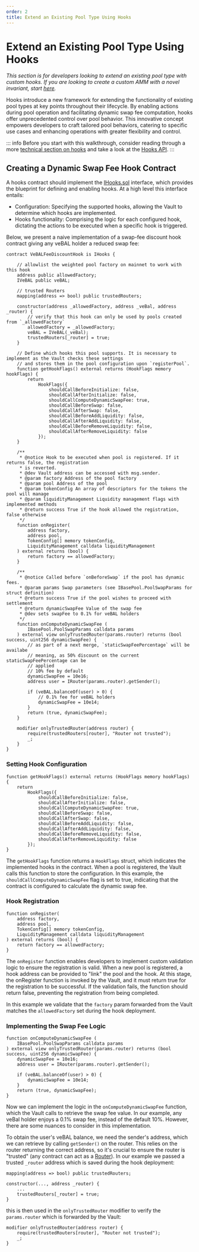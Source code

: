 ```yaml
---
order: 2
title: Extend an Existing Pool Type Using Hooks
---
```


# Extend an Existing Pool Type Using Hooks

_This section is for developers looking to extend an existing pool type with custom hooks. If you are looking to create a custom AMM with a novel invariant, start [here](/build-a-custom-amm/build-an-amm/create-custom-amm-with-novel-invariant.html)._

Hooks introduce a new framework for extending the functionality of existing pool types at key points throughout their lifecycle. By enabling actions during pool operation and facilitating dynamic swap fee computation, hooks offer unprecedented control over pool behavior. This innovative concept empowers developers to craft tailored pool behaviors, catering to specific use cases and enhancing operations with greater flexibility and control.

::: info
Before you start with this walkthrough, consider reading through a more [technical section on hooks](/concepts/core-concepts/hooks.html#hook-contracts) and take a look at the [Hooks API](/developer-reference/contracts/hooks-api.html).
:::

## Creating a Dynamic Swap Fee Hook Contract

A hooks contract should implement the [IHooks.sol](https://github.com/balancer/balancer-v3-monorepo/blob/main/pkg/interfaces/contracts/vault/IHooks.sol) interface, which provides the blueprint for defining and enabling hooks. At a high level this interface entails:
* Configuration: Specifying the supported hooks, allowing the Vault to determine which hooks are implemented.
* Hooks functionality: Comprising the logic for each configured hook, dictating the actions to be executed when a specific hook is triggered.

Below, we present a naive implementation of a swap-fee discount hook contract giving any veBAL holder a reduced swap fee:

```solidity
contract VeBALFeeDiscountHook is IHooks {

    // allowlist the weighted pool factory on mainnet to work with this hook
    address public allowedFactory;
    IVeBAL public veBAL;

    // trusted Routers
    mapping(address => bool) public trustedRouters;

    constructor(address _allowedFactory, address _veBal, address _router) {
        // verify that this hook can only be used by pools created from `_allowedFactory`
        allowedFactory = _allowedFactory;
        veBAL = IVeBAL(_veBal);
        trustedRouters[_router] = true;
    }

    // Define which hooks this pool supports. It is necessary to implement as the Vault checks these settings
    // and stores them in the pool configuration upon `registerPool`.
    function getHookFlags() external returns (HookFlags memory hookFlags) {
        return
            HookFlags({
                shouldCallBeforeInitialize: false,
                shouldCallAfterInitialize: false,
                shouldCallComputeDynamicSwapFee: true,
                shouldCallBeforeSwap: false,
                shouldCallAfterSwap: false,
                shouldCallBeforeAddLiquidity: false,
                shouldCallAfterAddLiquidity: false,
                shouldCallBeforeRemoveLiquidity: false,
                shouldCallAfterRemoveLiquidity: false
            });
    }

    /**
     * @notice Hook to be executed when pool is registered. If it returns false, the registration
     * is reverted.
     * @dev Vault address can be accessed with msg.sender.
     * @param factory Address of the pool factory
     * @param pool Address of the pool
     * @param tokenConfig An array of descriptors for the tokens the pool will manage
     * @param liquidityManagement Liquidity management flags with implemented methods
     * @return success True if the hook allowed the registration, false otherwise
     */
    function onRegister(
        address factory,
        address pool,
        TokenConfig[] memory tokenConfig,
        LiquidityManagement calldata liquidityManagement
    ) external returns (bool) {
        return factory == allowedFactory;
    }

    /**
     * @notice Called before `onBeforeSwap` if the pool has dynamic fees.
     * @param params Swap parameters (see IBasePool.PoolSwapParams for struct definition)
     * @return success True if the pool wishes to proceed with settlement
     * @return dynamicSwapFee Value of the swap fee
     * @dev sets swapFee to 0.1% for veBAL holders
     */
    function onComputeDynamicSwapFee (
        IBasePool.PoolSwapParams calldata params
    ) external view onlyTrustedRouter(params.router) returns (bool success, uint256 dynamicSwapFee) {
        // as part of a next merge, `staticSwapFeePercentage` will be availabe
        // meaning, as 50% discount on the current staticSwapFeePercentage can be
        // applied
        // 10% fee by default
        dynamicSwapFee = 10e16;
        address user = IRouter(params.router).getSender();

        if (veBAL.balanceOf(user) > 0) {
            // 0.1% fee for veBAL holders
            dynamicSwapFee = 10e14;
        }
        return (true, dynamicSwapFee);
    }

    modifier onlyTrustedRouter(address router) {
        require(trustedRouters[router], "Router not trusted");
        _;
    }
}
```

### Setting Hook Configuration

```solidity
function getHookFlags() external returns (HookFlags memory hookFlags) {
    return
        HookFlags({
            shouldCallBeforeInitialize: false,
            shouldCallAfterInitialize: false,
            shouldCallComputeDynamicSwapFee: true,
            shouldCallBeforeSwap: false,
            shouldCallAfterSwap: false,
            shouldCallBeforeAddLiquidity: false,
            shouldCallAfterAddLiquidity: false,
            shouldCallBeforeRemoveLiquidity: false,
            shouldCallAfterRemoveLiquidity: false
        });
}
```

The `getHookFlags` function returns a `HookFlags` struct, which indicates the implemented hooks in the contract. When a pool is registered, the Vault calls this function to store the configuration. In this example, the `shouldCallComputeDynamicSwapFee` flag is set to true, indicating that the contract is configured to calculate the dynamic swap fee.

### Hook Registration

```solidity
function onRegister(
    address factory,
    address pool,
    TokenConfig[] memory tokenConfig,
    LiquidityManagement calldata liquidityManagement
) external returns (bool) {
    return factory == allowedFactory;
}
```

The `onRegister` function enables developers to implement custom validation logic to ensure the registration is valid. When a new pool is registered, a hook address can be provided to "link" the pool and the hook. At this stage, the onRegister function is invoked by the Vault, and it must return true for the registration to be successful. If the validation fails, the function should return false, preventing the registration from being completed.

In this example we validate that the `factory` param forwarded from the Vault matches the `allowedFactory` set during the hook deployment.

### Implementing the Swap Fee Logic

```solidity
function onComputeDynamicSwapFee (
    IBasePool.PoolSwapParams calldata params
) external view onlyTrustedRouter(params.router) returns (bool success, uint256 dynamicSwapFee) {
    dynamicSwapFee = 10e16;
    address user = IRouter(params.router).getSender();

    if (veBAL.balanceOf(user) > 0) {
        dynamicSwapFee = 10e14;
    }
    return (true, dynamicSwapFee);
}
```

Now we can implement the logic in the `onComputeDynamicSwapFee` function, which the Vault calls to retrieve the swap fee value. In our example, any veBal holder enjoys a 0.1% swap fee, instead of the default 10%. However, there are some nuances to consider in this implementation.

To obtain the user's veBAL balance, we need the sender's address, which we can retrieve by calling `getSender()` on the router. This relies on the router returning the correct address, so it's crucial to ensure the router is "trusted" (any contract can act as a [Router](/concepts/router/overview.html#routers)). In our example we passed a trusted `_router` address which is saved during the hook deployment:

```solidity
mapping(address => bool) public trustedRouters;

constructor(..., address _router) {
    ...
    trustedRouters[_router] = true;
}
```

this is then used in the `onlyTrustedRouter` modifier to verify the `params.router` which is forwarded by the Vault:

```solidity
modifier onlyTrustedRouter(address router) {
    require(trustedRouters[router], "Router not trusted");
    _;
}
```

